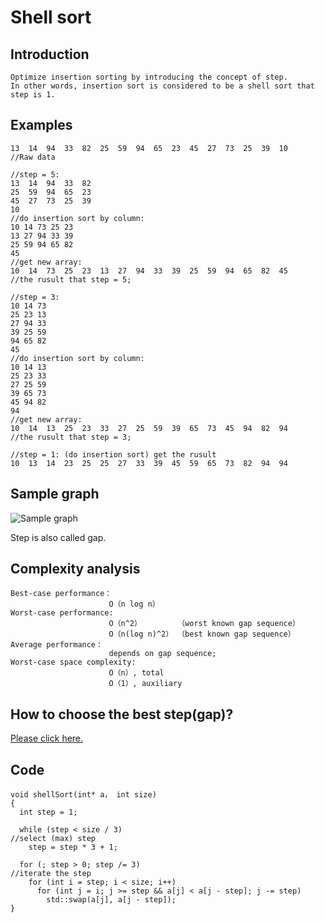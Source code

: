 # Shell sort
## Introduction
    Optimize insertion sorting by introducing the concept of step.
    In other words, insertion sort is considered to be a shell sort that step is 1.
    
## Examples
    13  14  94  33  82  25  59  94  65  23  45  27  73  25  39  10    //Raw data
    
    //step = 5:
    13  14  94  33  82
    25  59  94  65  23
    45  27  73  25  39
    10
    //do insertion sort by column:
    10 14 73 25 23
    13 27 94 33 39
    25 59 94 65 82
    45
    //get new array:
    10  14  73  25  23  13  27  94  33  39  25  59  94  65  82  45    //the rusult that step = 5;
    
    //step = 3:
    10 14 73
    25 23 13
    27 94 33
    39 25 59
    94 65 82
    45
    //do insertion sort by column:
    10 14 13
    25 23 33
    27 25 59
    39 65 73
    45 94 82
    94
    //get new array:
    10  14  13  25  23  33  27  25  59  39  65  73  45  94  82  94    //the rusult that step = 3;
    
    //step = 1: (do insertion sort) get the rusult
    10  13  14  23  25  25  27  33  39  45  59  65  73  82  94  94
## Sample graph
![Sample graph](https://github.com/ToyoBai/Algorithm/blob/master/Sorting%20Algorithm/Sorting%20Algorithm%20Image/ShellSort.gif?raw=true "Sample graph")

Step is also called gap.

## Complexity analysis
    Best-case performance：
                          O（n log n）
    Worst-case performance:
                          O（n^2）        （worst known gap sequence）
                          O（n(log n)^2） （best known gap sequence）
    Average performance： 
                          depends on gap sequence;
    Worst-case space complexity:
                          O（n）, total
                          O（1）, auxiliary
                          
## How to choose the best step(gap)?
[Please click here.](https://en.wikipedia.org/wiki/Shellsort)

## Code
    void shellSort(int* a， int size)
    {
      int step = 1;
      
      while (step < size / 3)                                         //select (max) step
        step = step * 3 + 1;
        
      for (; step > 0; step /= 3)                                     //iterate the step
        for (int i = step; i < size; i++)
          for (int j = i; j >= step && a[j] < a[j - step]; j -= step)
            std::swap(a[j], a[j - step]);
    }
